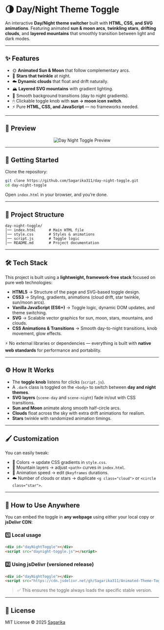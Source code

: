 # 🌗 Day/Night Theme Toggle

An interactive **Day/Night theme switcher** built with **HTML, CSS, and SVG animations**.
Featuring animated **sun & moon arcs**, **twinkling stars**, **drifting clouds**, and **layered mountains** that smoothly transition between light and dark modes.

---

## ✨ Features

* 🌞 **Animated Sun & Moon** that follow complementary arcs.
* 🌌 **Stars that twinkle** at night.
* ☁️ **Dynamic clouds** that float and drift naturally.
* 🏔 **Layered SVG mountains** with gradient lighting.
* 🎨 Smooth background transitions (day to night gradients).
* 🖱 Clickable toggle knob with **sun → moon icon switch**.
* ⚡ Pure **HTML, CSS, and JavaScript** — no frameworks needed.

---

## 📸 Preview  

<p align="center">
  <img src="Demo.gif" alt="Day Night Toggle Preview" />
</p>

---

## 🚀 Getting Started

Clone the repository:

```bash
git clone https://github.com/Sagarika311/day-night-toggle.git
cd day-night-toggle
````

Open `index.html` in your browser, and you’re done.

---

## 📂 Project Structure

```
day-night-toggle/
│── index.html      # Main HTML file
│── style.css       # Styles & animations
│── script.js       # Toggle logic
│── README.md       # Project documentation
```

---

## 🛠️ Tech Stack

This project is built using a **lightweight, framework-free stack** focused on pure web technologies:

* **HTML5** → Structure of the page and SVG-based toggle design.
* **CSS3** → Styling, gradients, animations (cloud drift, star twinkle, sun/moon arcs).
* **Vanilla JavaScript (ES6+)** → Toggle logic, dynamic DOM updates, and theme switching.
* **SVG** → Scalable vector graphics for sun, moon, stars, mountains, and clouds.
* **CSS Animations & Transitions** → Smooth day-to-night transitions, knob movement, glow effects.

⚡ No external libraries or dependencies — everything is built with **native web standards** for performance and portability.

---

## ⚙️ How It Works

* The **toggle knob** listens for clicks (`script.js`).
* A `.dark` class is toggled on the `<body>` to switch between **day and night themes**.
* **SVG layers** (`scene-day` and `scene-night`) fade in/out with CSS transitions.
* **Sun and Moon** animate along smooth half-circle arcs.
* **Clouds** float across the sky with extra drift animations for realism.
* **Stars** twinkle with randomized animation timings.

---

## 🖌 Customization

You can easily tweak:

* 🎨 Colors → update CSS gradients in `style.css`.
* 🌄 Mountain layers → adjust `<path>` curves in `index.html`.
* 🌟 Animation speed → edit `@keyframes` durations.
* ☁️ Number of clouds or stars → duplicate `<g class="cloud">` or `<circle class="star">`.

---

## 🚀 How to Use Anywhere

You can embed the toggle in **any webpage** using either your local copy or **jsDelivr CDN**:

### 1️⃣ Local usage

```html
<div id="dayNightToggle"></div>
<script src="daynight-toggle.js"></script>
```

### 2️⃣ Using jsDelivr (versioned release)

```html
<div id="dayNightToggle"></div>
<script src="https://cdn.jsdelivr.net/gh/Sagarika311/Animated-Theme-Toggle@v1.0.0/daynight-toggle.js"></script>
```

> ✅ This ensures the toggle always loads the specific stable version.

---

## 📜 License

MIT License © 2025 [Sagarika](https://github.com/Sagarika311)

